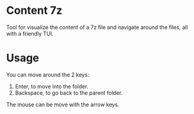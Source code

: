# Content 7z
Tool for visualize the content of a 7z file and navigate around the files, all with a friendly TUI.

# Usage
You can move around the 2 keys:
1. Enter, to move into the folder.
2. Backspace, to go back to the parent folder.

The mouse can be move with the arrow keys.
